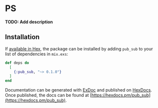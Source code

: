 # PS

**TODO: Add description**

## Installation

If [available in Hex](https://hex.pm/docs/publish), the package can be installed
by adding `pub_sub` to your list of dependencies in `mix.exs`:

```elixir
def deps do
  [
    {:pub_sub, "~> 0.1.0"}
  ]
end
```

Documentation can be generated with [ExDoc](https://github.com/elixir-lang/ex_doc)
and published on [HexDocs](https://hexdocs.pm). Once published, the docs can
be found at [https://hexdocs.pm/pub_sub](https://hexdocs.pm/pub_sub).

